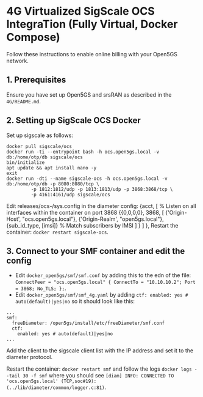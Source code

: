# 4G Virtualized SigScale OCS IntegraTion (Fully Virtual, Docker Compose)

Follow these instructions to enable online billing with your Open5GS network.

## 1. Prerequisites

Ensure you have set up Open5GS and srsRAN as described in the `4G/README.md`.

## 2. Setting up SigScale OCS Docker

Set up sigscale as follows:

```
docker pull sigscale/ocs
docker run -ti --entrypoint bash -h ocs.open5gs.local -v db:/home/otp/db sigscale/ocs
bin/initialize
apt update && apt install nano -y
exit
docker run -dti --name sigscale-ocs -h ocs.open5gs.local -v db:/home/otp/db -p 8080:8080/tcp \
         -p 1812:1812/udp -p 1813:1813/udp -p 3868:3868/tcp \
         -p 4161:4161/udp sigscale/ocs
```

Edit releases/ocs-<VERSION>/sys.config in the diameter config:
{acct,
[
% Listen on all interfaces within the container on port 3868
{{0,0,0,0}, 3868,
[
{'Origin-Host', "ocs.open5gs.local"},
{'Origin-Realm', "open5gs.local"},
{sub_id_type, [imsi]} % Match subscribers by IMSI
]
}
]
},
Restart the container: `docker restart sigscale-ocs`.

## 3. Connect to your SMF container and edit the config

- Edit `docker_open5gs/smf/smf.conf` by adding this to the edn of the file: `ConnectPeer = "ocs.open5gs.local" { ConnectTo = "10.10.10.2"; Port = 3868; No_TLS; };`.
- Edit `docker_open5gs/smf/smf_4g.yaml` by adding `ctf: enabled: yes # auto(default)|yes|no` so it should look like this:

```
...
smf:
  freeDiameter: /open5gs/install/etc/freeDiameter/smf.conf
  ctf:
    enabled: yes # auto(default)|yes|no
...
```

Add the client to the sigscale client list with the IP address and set it to the diameter protocol.

Restart the container: `docker restart smf` and follow the logs `docker logs --tail 30 -f smf` where you should see `[diam] INFO: CONNECTED TO 'ocs.open5gs.local' (TCP,soc#19): (../lib/diameter/common/logger.c:81)`.
